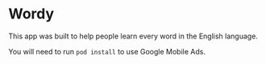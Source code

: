 # Wordy

This app was built to help people learn every word in the English language.

You will need to run `pod install` to use Google Mobile Ads.
